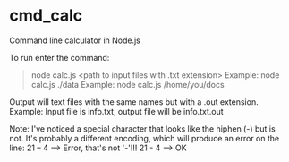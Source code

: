 # cmd_calc
Command line calculator in Node.js

To run enter the command:
>node calc.js <path to input files with .txt extension>
Example: 
node calc.js ./data 
Example: 
node calc.js /home/you/docs

Output will text files with the same names but with a .out extension.
Example: Input file is info.txt, output file will be info.txt.out

Note: I've noticed a special character that looks like the hiphen (-) but is not.
It's probably a different encoding, which will produce an error on the line:
21 – 4  --> Error, that's not '-'!!! 
21 - 4  --> OK
